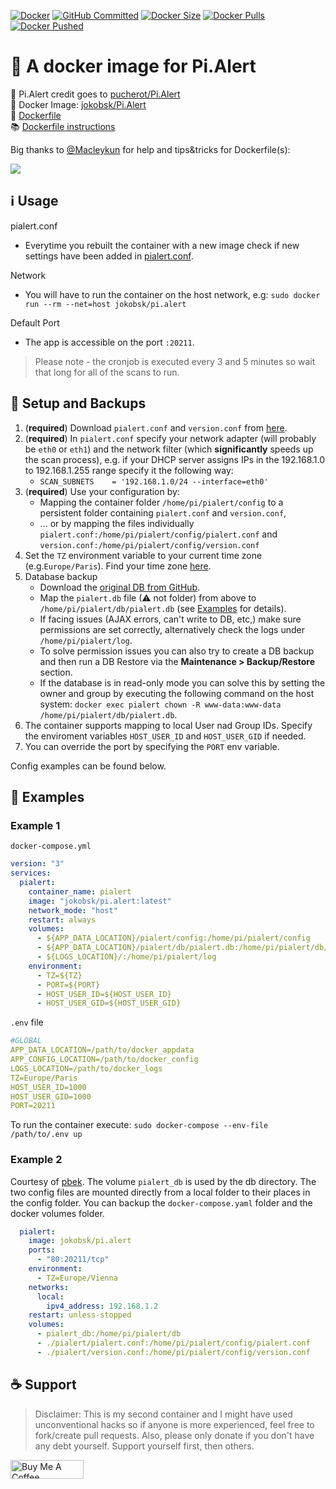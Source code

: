 [![Docker](https://img.shields.io/github/workflow/status/jokob-sk/Pi.Alert/docker?label=Build&logo=GitHub)](https://github.com/jokob-sk/Pi.Alert/actions/workflows/docker.yml)
[![GitHub Committed](https://img.shields.io/github/last-commit/jokob-sk/Pi.Alert?color=40ba12&label=Committed&logo=GitHub&logoColor=fff)](https://github.com/jokob-sk/Pi.Alert)
[![Docker Size](https://img.shields.io/docker/image-size/jokobsk/pi.alert?label=Size&logo=Docker&color=0aa8d2&logoColor=fff)](https://hub.docker.com/r/jokobsk/pi.alert)
[![Docker Pulls](https://img.shields.io/docker/pulls/jokobsk/pi.alert?label=Pulls&logo=docker&color=0aa8d2&logoColor=fff)](https://hub.docker.com/r/jokobsk/pi.alert)
[![Docker Pushed](https://img.shields.io/badge/dynamic/json?color=0aa8d2&logoColor=fff&label=Pushed&query=last_updated&url=https%3A%2F%2Fhub.docker.com%2Fv2%2Frepositories%2Fjokobsk%2Fpi.alert%2F&logo=docker&link=http://left&link=https://hub.docker.com/repository/docker/jokobsk/pi.alert)](https://hub.docker.com/r/jokobsk/pi.alert)

# 🐳 A docker image for Pi.Alert 

🥇 Pi.Alert credit goes to [pucherot/Pi.Alert](https://github.com/pucherot/Pi.Alert) <br/>
🐳 Docker Image: [jokobsk/Pi.Alert](https://registry.hub.docker.com/r/jokobsk/pi.alert) <br/>
📄 [Dockerfile](https://github.com/jokob-sk/Pi.Alert/blob/main/Dockerfile) <br/>
📚 [Dockerfile instructions](https://github.com/jokob-sk/Pi.Alert/blob/main//dockerfiles/README.md)

Big thanks to <a href="https://github.com/Macleykun">@Macleykun</a> for help and tips&tricks for Dockerfile(s):

<a href="https://github.com/Macleykun">
  <img src="https://avatars.githubusercontent.com/u/26381427?size=50"> 
</a>

## ℹ Usage 

pialert.conf
 - Everytime you rebuilt the container with a new image check if new settings have been added in [pialert.conf](https://github.com/jokob-sk/Pi.Alert/blob/main/config/pialert.conf).

Network
 - You will have to run the container on the host network, e.g: `sudo docker run --rm --net=host jokobsk/pi.alert`

Default Port 
 - The app is accessible on the port `:20211`.

> Please note - the cronjob is executed every 3 and 5 minutes so wait that long for all of the scans to run.

## 💾 Setup and Backups

1. (**required**) Download `pialert.conf` and `version.conf` from [here](https://github.com/jokob-sk/Pi.Alert/tree/main/config).     
2. (**required**) In `pialert.conf` specify your network adapter (will probably be `eth0` or `eth1`) and the network filter (which **significantly** speeds up the scan process), e.g. if your DHCP server assigns IPs in the 192.168.1.0 to 192.168.1.255 range specify it the following way: 
   * `SCAN_SUBNETS    = '192.168.1.0/24 --interface=eth0'`
3. (**required**) Use your configuration by: 
   * Mapping the container folder `/home/pi/pialert/config` to a persistent folder containing `pialert.conf` and `version.conf`,     
   * ... or by mapping the files individually `pialert.conf:/home/pi/pialert/config/pialert.conf` and `version.conf:/home/pi/pialert/config/version.conf` 
4. Set the `TZ` environment variable to your current time zone (e.g.`Europe/Paris`). Find your time zone [here](https://en.wikipedia.org/wiki/List_of_tz_database_time_zones).
5. Database backup
   * Download the [original DB from GitHub](https://github.com/jokob-sk/Pi.Alert/blob/main/db/pialert.db).
   * Map the `pialert.db` file (⚠ not folder) from above to `/home/pi/pialert/db/pialert.db` (see [Examples](https://github.com/jokob-sk/Pi.Alert/tree/main/dockerfiles#-examples) for details). 
   * If facing issues (AJAX errors, can't write to DB, etc,) make sure permissions are set correctly, alternatively check the logs under `/home/pi/pialert/log`. 
   * To solve permission issues you can also try to create a DB backup and then run a DB Restore via the **Maintenance > Backup/Restore** section.
   * If the database is in read-only mode you can solve this by setting the owner and group by executing the following command on the host system: `docker exec pialert chown -R www-data:www-data /home/pi/pialert/db/pialert.db`. 
6. The container supports mapping to local User nad Group IDs. Specify the enviroment variables `HOST_USER_ID` and `HOST_USER_GID` if needed.
7. You can override the port by specifying the `PORT` env variable.

Config examples can be found below.

## 📄 Examples

### Example 1

`docker-compose.yml` 

```yaml
version: "3"
services:
  pialert:
    container_name: pialert
    image: "jokobsk/pi.alert:latest"      
    network_mode: "host"        
    restart: always
    volumes:
      - ${APP_DATA_LOCATION}/pialert/config:/home/pi/pialert/config
      - ${APP_DATA_LOCATION}/pialert/db/pialert.db:/home/pi/pialert/db/pialert.db
      - ${LOGS_LOCATION}/:/home/pi/pialert/log
    environment:
      - TZ=${TZ}
      - PORT=${PORT}
      - HOST_USER_ID=${HOST_USER_ID}
      - HOST_USER_GID=${HOST_USER_GID}
```

`.env` file

```yaml
#GLOBAL
APP_DATA_LOCATION=/path/to/docker_appdata
APP_CONFIG_LOCATION=/path/to/docker_config
LOGS_LOCATION=/path/to/docker_logs
TZ=Europe/Paris
HOST_USER_ID=1000
HOST_USER_GID=1000
PORT=20211
```

To run the container execute: `sudo docker-compose --env-file /path/to/.env up`

### Example 2

Courtesy of [pbek](https://github.com/pbek). The volume `pialert_db` is used by the db directory. The two config files are mounted directly from a local folder to their places in the config folder. You can backup the `docker-compose.yaml` folder and the docker volumes folder.

```yaml
  pialert:
    image: jokobsk/pi.alert
    ports:
      - "80:20211/tcp"
    environment:
      - TZ=Europe/Vienna
    networks:
      local:
        ipv4_address: 192.168.1.2
    restart: unless-stopped
    volumes:
      - pialert_db:/home/pi/pialert/db
      - ./pialert/pialert.conf:/home/pi/pialert/config/pialert.conf
      - ./pialert/version.conf:/home/pi/pialert/config/version.conf
```

## ☕ Support 

> Disclaimer: This is my second container and I might have used unconventional hacks so if anyone is more experienced, feel free to fork/create pull requests. Also, please only donate if you don't have any debt yourself. Support yourself first, then others.

<a href="https://www.buymeacoffee.com/jokobsk" target="_blank"><img src="https://cdn.buymeacoffee.com/buttons/v2/default-yellow.png" alt="Buy Me A Coffee" style="height: 30px !important;width: 117px !important;" width="150px" ></a>

